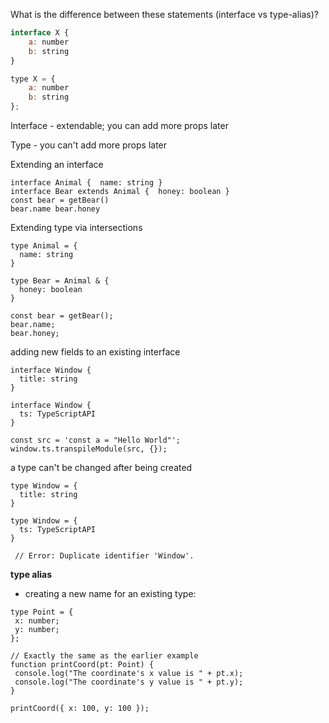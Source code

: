 

What is the difference between these statements (interface vs type-alias)?

```js
interface X {
    a: number
    b: string
}

type X = {
    a: number
    b: string
};
```

Interface - extendable; you can add more props later

Type - you can't add more props later



Extending an interface

```
interface Animal {  name: string } 
interface Bear extends Animal {  honey: boolean } 
const bear = getBear()  
bear.name bear.honey
```

Extending type via intersections

```
type Animal = {
  name: string
}

type Bear = Animal & { 
  honey: boolean 
}

const bear = getBear();
bear.name;
bear.honey;
```

adding new fields to an existing interface

```
interface Window {
  title: string
}

interface Window {
  ts: TypeScriptAPI
}

const src = 'const a = "Hello World"';
window.ts.transpileModule(src, {});
```

a type can't be changed after being created

```
type Window = {
  title: string
}

type Window = {
  ts: TypeScriptAPI
}

 // Error: Duplicate identifier 'Window'.
```

**type alias**

- creating a new name for an existing type: 

 ```
type Point = {
  x: number;
  y: number;
};

// Exactly the same as the earlier example
function printCoord(pt: Point) {
  console.log("The coordinate's x value is " + pt.x);
  console.log("The coordinate's y value is " + pt.y);
}

printCoord({ x: 100, y: 100 });
 ```

